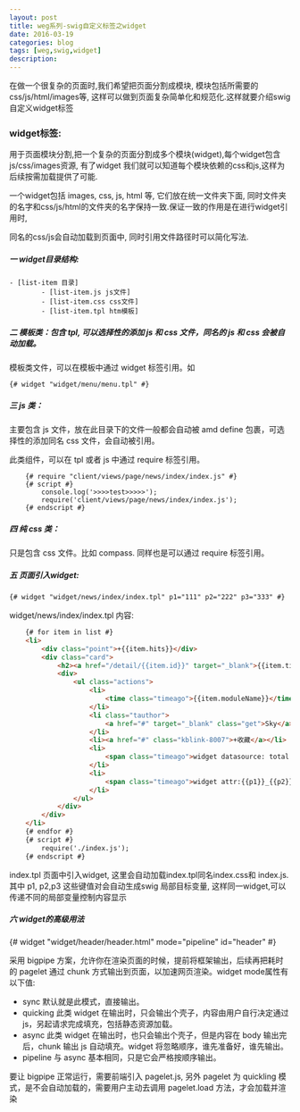 ```yaml
---
layout: post
title: weg系列-swig自定义标签之widget
date: 2016-03-19
categories: blog
tags: [weg,swig,widget]
description: 
---
```



在做一个很复杂的页面时,我们希望把页面分割成模块, 模块包括所需要的css/js/html/images等, 这样可以做到页面复杂简单化和规范化.这样就要介绍swig 自定义widget标签


### widget标签: 


用于页面模块分割,把一个复杂的页面分割成多个模块(widget),每个widget包含js/css/images资源, 有了widget 我们就可以知道每个模块依赖的css和js,这样为后续按需加载提供了可能.

一个widget包括 images, css, js, html 等, 它们放在统一文件夹下面, 同时文件夹的名字和css/js/html的文件夹的名字保持一致.保证一致的作用是在进行widget引用时,

同名的css/js会自动加载到页面中, 同时引用文件路径时可以简化写法.


#####  一 widget目录结构:

    - [list-item 目录]
            - [list-item.js js文件]
            - [list-item.css css文件]
            - [list-item.tpl htm模板]
      

##### 二 模板类：包含 tpl, 可以选择性的添加 js 和 css 文件，同名的 js 和 css 会被自动加载。

  模板类文件，可以在模板中通过 widget 标签引用。如

  ```tpl
  {# widget "widget/menu/menu.tpl" #}
  ```

##### 三 js 类： 

  主要包含 js 文件，放在此目录下的文件一般都会自动被 amd define 包裹，可选择性的添加同名 css 文件，会自动被引用。

  此类组件，可以在 tpl 或者 js 中通过 require 标签引用。

```tpl
    {# require "client/views/page/news/index/index.js" #}
    {# script #}
        console.log('>>>>test>>>>>');
        require('client/views/page/news/index/index.js');
    {# endscript #}
```
  
  
##### 四 纯 css 类：

  只是包含 css 文件。比如 compass. 同样也是可以通过 require 标签引用。



##### 五 页面引入widget:


```html
{# widget "widget/news/index/index.tpl" p1="111" p2="222" p3="333" #}
```    

widget/news/index/index.tpl 内容:

```html
    {# for item in list #}
    <li>
        <div class="point">+{{item.hits}}</div>
        <div class="card">
            <h2><a href="/detail/{{item.id}}" target="_blank">{{item.title}}</a></h2>
            <div>
                <ul class="actions">
                    <li>
                        <time class="timeago">{{item.moduleName}}</time>
                    </li>
                    <li class="tauthor">
                        <a href="#" target="_blank" class="get">Sky</a>
                    </li>
                    <li><a href="#" class="kblink-8007">+收藏</a></li>
                    <li>
                        <span class="timeago">widget datasource: total:{{total}}  visitCount:{{visitCount}}</span>
                    </li>
                    <li>
                        <span class="timeago">widget attr:{{p1}}_{{p2}}_{{p3}}</span>
                    </li>
                </ul>
            </div>
        </div>
    </li>
    {# endfor #}
    {# script #}
        require('./index.js');
    {# endscript #}
```    

index.tpl 页面中引入widget, 这里会自动加载index.tpl同名index.css和 index.js. 其中 p1, p2,p3 这些键值对会自动生成swig 局部目标变量, 这样同一widget,可以传递不同的局部变量控制内容显示


##### 六 widget的高级用法

{# widget "widget/header/header.html" mode="pipeline" id="header" #}

采用 bigpipe 方案，允许你在渲染页面的时候，提前将框架输出，后续再把耗时的 pagelet 通过 chunk 方式输出到页面，以加速网页渲染。widget mode属性有以下值:

- sync 默认就是此模式，直接输出。
- quicking 此类 widget 在输出时，只会输出个壳子，内容由用户自行决定通过 js，另起请求完成填充，包括静态资源加载。
- async 此类 widget 在输出时，也只会输出个壳子，但是内容在 body 输出完后，chunk 输出 js 自动填充。widget 将忽略顺序，谁先准备好，谁先输出。
- pipeline 与 async 基本相同，只是它会严格按顺序输出。


要让 bigpipe 正常运行，需要前端引入 pagelet.js, 另外 pagelet 为 quickling 模式，是不会自动加载的，需要用户主动去调用 pagelet.load 方法，才会加载并渲染
